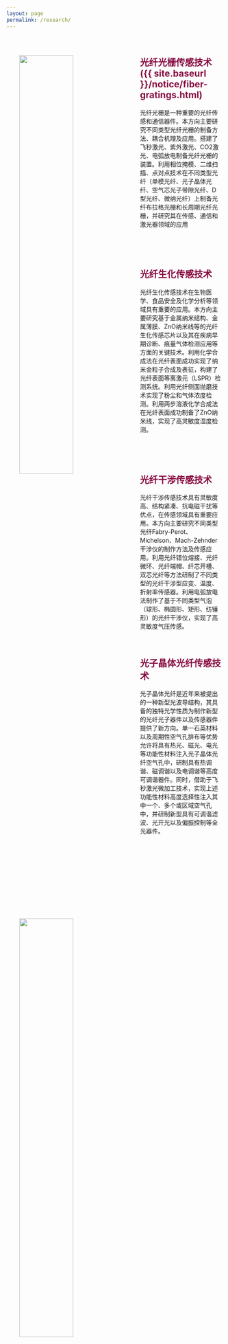 ```yaml
---
layout: page
permalink: /research/
---
```



<div class="wrap clearfix">
    <img src="{{ site.baseurl }}/images/fiber-grating-1.jpg" style="float: left; width: 50%; margin: 15px; padding: 15px;" >
    <h2 style="color: #870A40;padding-top: 1.9rem;">光纤光栅传感技术({{ site.baseurl }}/notice/fiber-gratings.html)</h2>
    <ul>    
    光纤光栅是一种重要的光纤传感和通信器件。本方向主要研究不同类型光纤光栅的制备方法、耦合机理及应用。搭建了飞秒激光、紫外激光、CO2激光、电弧放电制备光纤光栅的装置。利用相位掩模、二维扫描、点对点技术在不同类型光纤（单模光纤、光子晶体光纤、空气芯光子带隙光纤、D型光纤、微纳光纤）上制备光纤布拉格光栅和长周期光纤光栅，并研究其在传感、通信和激光器领域的应用
    <ul>
</div>

<br>

<div class="wrap clearfix">
    <img src="{{ site.baseurl }}/images/ZnO-699x457_1.jpg" style="float: left; width: 50%; margin: 15px; padding: 15px;" >
    <h2 style="color: #870A40;padding-top: 1.9rem;">光纤生化传感技术</h2> 
    <ul>
        光纤生化传感技术在生物医学、食品安全及化学分析等领域具有重要的应用。本方向主要研究基于金属纳米结构、金属薄膜、ZnO纳米线等的光纤生化传感芯片以及其在疾病早期诊断、痕量气体检测应用等方面的关键技术。利用化学合成法在光纤表面成功实现了纳米金粒子合成及表征，构建了光纤表面等离激元（LSPR）检测系统。利用光纤侧面抛磨技术实现了粉尘和气体浓度检测。利用两步溶液化学合成法在光纤表面成功制备了ZnO纳米线，实现了高灵敏度湿度检测。
    </ul>
</div>

<br>

<div class="wrap clearfix">
    <img src="{{ site.baseurl }}/images/qipao-800x439.jpg" style="float: left; width: 50%; margin: 15px; padding: 15px;" >
    <h2 style="color: #870A40;padding-top: 1.9rem;">光纤干涉传感技术</h2> 
    <ul>
        光纤干涉传感技术具有灵敏度高、结构紧凑、抗电磁干扰等优点，在传感领域具有重要应用。本方向主要研究不同类型光纤Fabry-Perot、Michelson、Mach-Zehnder干涉仪的制作方法及传感应用。利用光纤错位熔接、光纤微环、光纤端帽、纤芯开槽、双芯光纤等方法研制了不同类型的光纤干涉型应变、温度、折射率传感器。利用电弧放电法制作了基于不同类型气泡（球形、椭圆形、矩形、纺锤形）的光纤干涉仪，实现了高灵敏度气压传感。
    </ul>
</div>

<div class="wrap clearfix">
    <img src="{{ site.baseurl }}/images/PCF-800x415.png" style="float: left; width: 50%; margin: 15px; padding: 15px;" >
    <h2 style="color: #870A40;padding-top: 1.9rem;">光子晶体光纤传感技术</h2> 
    <ul>    
    光子晶体光纤是近年来被提出的一种新型光波导结构，其具备的独特光学性质为制作新型的光纤光子器件以及传感器件提供了新方向。单一石英材料以及周期性空气孔排布等优势允许将具有热光、磁光、电光等功能性材料注入光子晶体光纤空气孔中，研制具有热调谐、磁调谐以及电调谐等高度可调谐器件。同时，借助于飞秒激光微加工技术，实现上述功能性材料高度选择性注入其中一个、多个或区域空气孔中，并研制新型具有可调谐滤波、光开光以及偏振控制等全光器件。
    <ul>
</div>

<br>
